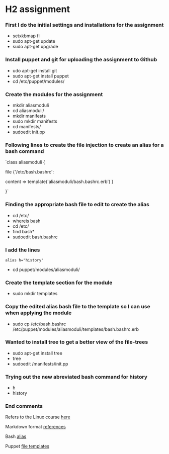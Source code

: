 # H2 assignment

### First I do the initial settings and installations for the assignment

* setxkbmap fi
* sudo apt-get update
* sudo apt-get upgrade

### Install puppet and git for uploading the assignment to Github

* udo apt-get install git
* sudo apt-get install puppet
* cd /etc/puppet/modules/

### Create the modules for the assignment

* mkdir aliasmoduli
* cd aliasmoduli/
* mkdir manifests
* sudo mkdir manifests
* cd manifests/
* sudoedit init.pp

### Following lines to create the file injection to create an alias for a bash command

`class aliasmoduli {

   file {'/etc/bash.bashrc':
   
   content => template('aliasmoduli/bash.bashrc.erb')
  }
  
}`

### Finding the appropriate bash file to edit to create the alias

* cd /etc/
* whereis bash
* cd /etc/
* find bash*
* sudoedit bash.bashrc

### I add the lines

`alias h="history"` 

* cd puppet/modules/aliasmoduli/

### Create the template section for the module

* sudo mkdir templates

### Copy the edited alias bash file to the template so I can use when applying the module 

* sudo cp /etc/bash.bashrc /etc/puppet/modules/aliasmoduli/templates/bash.bashrc.erb

### Wanted to install tree to get a better view of the file-trees

* sudo apt-get install tree
* tree
* sudoedit /manifests/init.pp

### Trying out the new abreviated bash command for history

* h
* history

### End comments

Refers to the Linux course [here](http://terokarvinen.com/2017/aikataulu-%E2%80%93-palvelinten-hallinta-ict4tn022-2-%E2%80%93-5-op-uusi-ops-loppukevat-2017-p2)

Markdown format [references](https://en.wikipedia.org/wiki/Markdown)

Bash [alias](https://www.digitalocean.com/community/tutorials/an-introduction-to-useful-bash-aliases-and-functions)

Puppet [file templates](https://docs.puppet.com/puppet/4.9/lang_template.html#using-templates)


